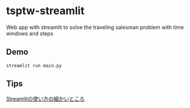 # tsptw-streamlit
Web app with streamlit to solve the traveling salesman problem with time windows and steps

## Demo
```
streamlit run main.py
```

## Tips
[Streamlitの使い方の細かいところ](https://zenn.dev/ohtaman/articles/streamlit_tips)
